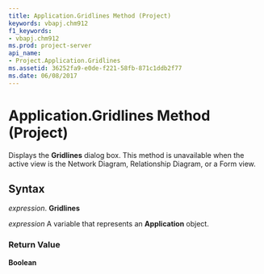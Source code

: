 ```yaml
---
title: Application.Gridlines Method (Project)
keywords: vbapj.chm912
f1_keywords:
- vbapj.chm912
ms.prod: project-server
api_name:
- Project.Application.Gridlines
ms.assetid: 36252fa9-e0de-f221-58fb-871c1ddb2f77
ms.date: 06/08/2017
---
```



# Application.Gridlines Method (Project)

Displays the  **Gridlines** dialog box. This method is unavailable when the active view is the Network Diagram, Relationship Diagram, or a Form view.


## Syntax

 _expression_. **Gridlines**

 _expression_ A variable that represents an **Application** object.


### Return Value

 **Boolean**


